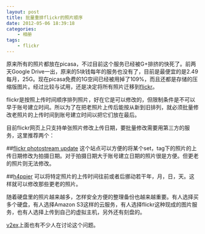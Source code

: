 ```yaml
--- 
layout: post
title: 批量重排flickr的照片顺序
date: 2012-05-06 18:39:18
categories:
    - 相册
tags:
    - flickr
---
```

原来所有的照片都放在picasa，不过目前这个服务已经被G+排挤的快死了。前两天Google Drive一出，原来的5块钱每年的服务也没有了，目前是最便宜的是2.49每月，25G。现在picasa免费的1G空间已经被用掉了109%，而且还都是存储的压缩版图片。经过比较与试用，还是决定将所有照片迁移到[flickr](http://www.flickr.com/photos/ztpala)。

flickr是按照上传时间顺序排列照片，好在它是可以修改的，但限制条件是不可以早于账号建立时间。所以为了在把老照片上传后能按从新到旧排列，就必须批量修改老照片的上传时间到账号建立时间以把它们放在最后。

目前flickr网页上只支持单张照片修改上传日期，要批量修改需要用第三方的服务，这里推荐两个：

##[flickr photostream update](http://flickrstream.webzardry.com/)
这个站点可以方便的将某个set，tag下的照片的上传日期修改为拍摄日期。对于拍摄日期大于账号建立日期的照片很是方便。但更老的照片则无法修改。

##[h4ppier](http://www.h4ppy.com/h4ppier-photos-widget.php)
可以将特定照片的上传时间往前或者后挪动若干年，月，日，天。这样就可以修改那些更老的照片。

随着硬盘里的照片越来越多，怎样安全方便的整理备份也越来越重要。有人选择买多个硬盘，有人选择Amazon S3这样的云服务，有人选择flickr这种现成的图片服务，也有人选择上传到自己的虚拟主机，另外还有刻盘的。

[v2ex](http://www.v2ex.com/t/29116)上面也有不少人在讨论这个问题。